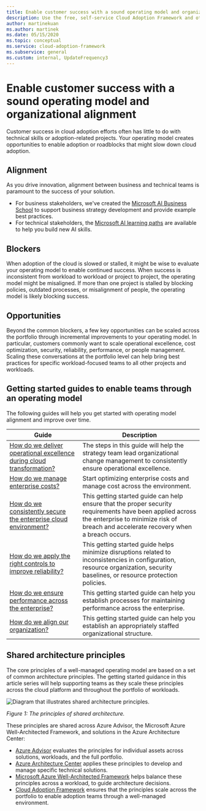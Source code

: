 ```yaml
---
title: Enable customer success with a sound operating model and organizational alignment
description: Use the free, self-service Cloud Adoption Framework and other tools to help you make cloud adoption decisions that enable customer success.
author: martinekuan
ms.author: martinek
ms.date: 05/15/2020
ms.topic: conceptual
ms.service: cloud-adoption-framework
ms.subservice: general
ms.custom: internal, UpdateFrequency3
---
```


# Enable customer success with a sound operating model and organizational alignment

Customer success in cloud adoption efforts often has little to do with technical skills or adoption-related projects. Your operating model creates opportunities to enable adoption or roadblocks that might slow down cloud adoption.

## Alignment

As you drive innovation, alignment between business and technical teams is paramount to the success of your solution.

- For business stakeholders, we've created the [Microsoft AI Business School](https://www.microsoft.com/ai/ai-business-school) to support business strategy development and provide example best practices.
- For technical stakeholders, the [Microsoft AI learning paths](/training/) are available to help you build new AI skills.

## Blockers

When adoption of the cloud is slowed or stalled, it might be wise to evaluate your operating model to enable continued success. When success is inconsistent from workload to workload or project to project, the operating model might be misaligned. If more than one project is stalled by blocking policies, outdated processes, or misalignment of people, the operating model is likely blocking success.

## Opportunities

Beyond the common blockers, a few key opportunities can be scaled across the portfolio through incremental improvements to your operating model. In particular, customers commonly want to scale operational excellence, cost optimization, security, reliability, performance, or people management. Scaling these conversations at the portfolio level can help bring best practices for specific workload-focused teams to all other projects and workloads.

## Getting started guides to enable teams through an operating model

The following guides will help you get started with operating model alignment and improve over time.

| Guide                                                                                    | Description                                                                                                                               |
|-------------------------------------------------------------------------------------|--------------------------------------------------------------------------------------------------------------------------------|
| [How do we deliver operational excellence during cloud transformation?](./operational-excellence.md)                   | The steps in this guide will help the strategy team lead organizational change management to consistently ensure operational excellence. |
| [How do we manage enterprise costs?](./manage-costs.md)                                          | Start optimizing enterprise costs and manage cost across the environment.                                                                           |
| [How do we consistently secure the enterprise cloud environment?](./security.md)             | This getting started guide can help ensure that the proper security requirements have been applied across the enterprise to minimize risk of breach and accelerate recovery when a breach occurs.                                       |
| [How do we apply the right controls to improve reliability?](./reliability.md)                   | This getting started guide helps minimize disruptions related to inconsistencies in configuration, resource organization, security baselines, or resource protection policies. |
| [How do we ensure performance across the enterprise?](./performance.md)                               | This getting started guide can help you establish processes for maintaining performance across the enterprise.                               |
| [How do we align our organization?](./org-alignment.md)                               | This getting started guide can help you establish an appropriately staffed organizational structure.                               |

## Shared architecture principles

The core principles of a well-managed operating model are based on a set of common architecture principles. The getting started guidance in this article series will help supporting teams as they scale these principles across the cloud platform and throughout the portfolio of workloads.

![Diagram that illustrates shared architecture principles.](../_images/shared-principles.png)

*Figure 1: The principles of shared architecture.*

These principles are shared across Azure Advisor, the Microsoft Azure Well-Architected Framework, and solutions in the Azure Architecture Center:

- [Azure Advisor](/azure/advisor/advisor-overview) evaluates the principles for individual assets across solutions, workloads, and the full portfolio.
- [Azure Architecture Center](/azure/architecture/) applies these principles to develop and manage specific technical solutions.
- [Microsoft Azure Well-Architected Framework](/azure/architecture/framework/) helps balance these principles across a workload, to guide architecture decisions.
- [Cloud Adoption Framework](../index.yml) ensures that the principles scale across the portfolio to enable adoption teams through a well-managed environment.
